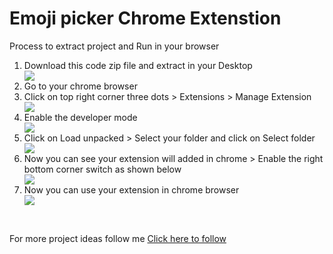 <h1> Emoji picker Chrome Extenstion </h1>
<p>Process to extract project and Run in your browser</p>

<ol>
  <li>Download this code zip file and extract in your Desktop</li>
  <img src="https://i.imgur.com/ThsLhz6.png"/>
  <li>Go to your chrome browser</li>
  <li>Click on top right corner three dots > Extensions > Manage Extension</li>
  <img src="https://i.imgur.com/aoURPrU.png"/>
  <li>Enable the developer mode</li>
  <img src="https://i.imgur.com/Cz9rcf2.png" />
  <li>Click on Load unpacked > Select your folder and click on Select folder</li>
  <img src="https://i.imgur.com/9fCumHi.png" />
  <li>Now you can see your extension will added in chrome > Enable the right bottom corner switch as shown below</li>
  <img src="https://i.imgur.com/QwTZu7l.png" />
  <li>Now you can use your extension in chrome browser</li>
  <img src="https://i.imgur.com/s8Zr0Il.png" />
</ol>

<br> 
<p>For more project ideas follow me <a href="https://github.com/prathameshvattamwar">Click here to follow</a></p>
